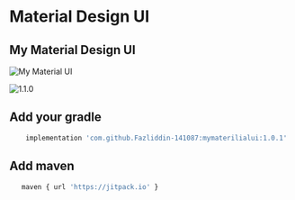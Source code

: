 # Material Design UI 

## My Material Design UI 

![My Material UI](https://img.shields.io/appveyor/build/Fazliddin-141087/mymaterialui)

![1.1.0](https://img.shields.io/github/pipenv/locked/dependency-version/Fazliddin-141087/mymaterialui/dev/uz.mobiler.mymaterialdesignui)

## Add your gradle

```bash
    implementation 'com.github.Fazliddin-141087:mymaterilialui:1.0.1'
 ```
## Add maven

```bash
   maven { url 'https://jitpack.io' } 
```


